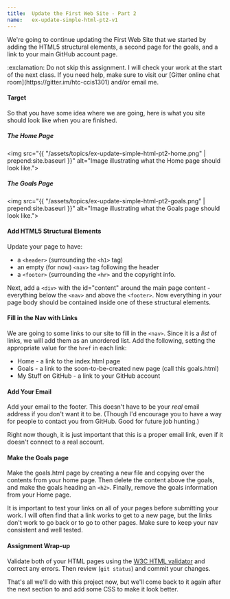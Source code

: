 ```yaml
---
title:  Update the First Web Site - Part 2
name:   ex-update-simple-html-pt2-v1
---
```


We're going to continue updating the First Web Site that we started by adding the HTML5 structural elements, a second page for the goals, and a link to your main GitHub account page.

<div class="alert alert-danger" role="alert">
:exclamation: Do not skip this assignment.  I will check your work at the start of the next class.  If you need help, make sure to visit our [Gitter online chat room](https://gitter.im/htc-ccis1301) and/or email me.
</div>

#### Target
So that you have some idea where we are going, here is what you site should look like when you are finished.


##### The Home Page

<img src="{{ "/assets/topics/ex-update-simple-html-pt2-home.png" | prepend:site.baseurl }}"
    alt="Image illustrating what the Home page should look like.">

##### The Goals Page
<img src="{{ "/assets/topics/ex-update-simple-html-pt2-goals.png" | prepend:site.baseurl }}"
        alt="Image illustrating what the Goals page should look like.">


#### Add HTML5 Structural Elements
Update your page to have:

- a `<header>` (surrounding the `<h1>` tag)
- an empty (for now) `<nav>` tag following the header
- a `<footer>` (surrounding the `<hr>` and the copyright info.  

Next, add a `<div>` with the id="content" around the main page content - everything below the `<nav>` and above the `<footer>`.  Now everything in your page body should be contained inside one of these structural elements.

#### Fill in the Nav with Links
We are going to some links to our site to fill in the `<nav>`.  Since it is a *list* of links, we will add them as an unordered list.  Add the following, setting the appropriate value for the `href` in each link:

- Home - a link to the index.html page
- Goals - a link to the soon-to-be-created new page (call this goals.html)
- My Stuff on GitHub - a link to your GitHub account


#### Add Your Email
Add your email to the footer.  This doesn't have to be your *real* email address if you don't want it to be. (Though I'd encourage you to have a way for people to contact you from GitHub. Good for future job hunting.)

Right now though, it is just important that this is a proper email link, even if it doesn't connect to a real account.


#### Make the Goals page
Make the goals.html page by creating a new file and copying over the contents from your home page.  Then delete the content above the goals, and make the goals heading an `<h2>`.  Finally, remove the goals information from your Home page.  

<div class="alert alert-info" role="alert">
It is important to test your links on all of your pages before submitting your work. I will often find that a link works to get to a new page, but the links don't work to go back or to go to other pages. Make sure to keep your nav consistent and well tested.
</div>


#### Assignment Wrap-up
Validate both of your HTML pages using the [W3C HTML validator](https://validator.w3.org/) and correct any errors.  Then review (`git status`) and commit your changes.

That's all we'll do with this project now, but we'll come back to it again after the next section to and add some CSS to make it look better.  
